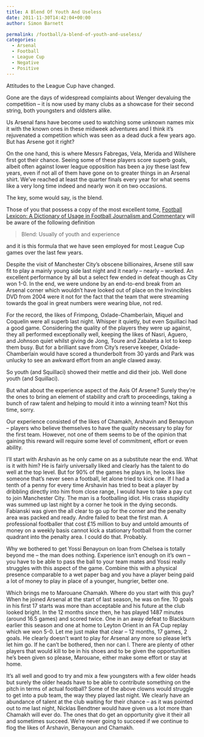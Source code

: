 ```yaml
---
title: A Blend Of Youth And Useless
date: 2011-11-30T14:42:04+00:00
author: Simon Barnett

permalink: /football/a-blend-of-youth-and-useless/
categories:
  - Arsenal
  - Football
  - League Cup
  - Negative
  - Positive
---
```

Attitudes to the League Cup have changed.

Gone are the days of widespread complaints about Wenger devaluing the competition &#8211; it is now used by many clubs as a showcase for their second string, both youngsters and oldsters alike.

Us Arsenal fans have become used to watching some unknown names mix it with the known ones in these midweek adventures and I think it&#8217;s rejuvenated a competition which was seen as a dead duck a few years ago. But has Arsene got it right?

On the one hand, this is where Messrs Fabregas, Vela, Merida and Wilshere first got their chance. Seeing some of these players score superb goals, albeit often against lower league opposition has been a joy these last few years, even if not all of them have gone on to greater things in an Arsenal shirt. We&#8217;ve reached at least the quarter finals every year for what seems like a very long time indeed and nearly won it on two occasions.

The key, some would say, is the blend.

Those of you that possess a copy of the most excellent tome, [Football Lexicon: A Dictionary of Usage in Football Journalism and Commentary](http://www.amazon.co.uk/Football-Lexicon-Dictionary-Journalism-Commentary/dp/0906672791/ref=sr_1_3?ie=UTF8&qid=1322658191&sr=8-3) will be aware of the following definition

> Blend: Usually of youth and experience

and it is this formula that we have seen employed for most League Cup games over the last few years.

Despite the visit of Manchester City&#8217;s obscene billionaires, Arsene still saw fit to play a mainly young side last night and it nearly &#8211; nearly &#8211; worked. An excellent performance by all but a select few ended in defeat though as City won 1-0. In the end, we were undone by an end-to-end break from an Arsenal corner which wouldn&#8217;t have looked out of place on the Invincibles DVD from 2004 were it not for the fact that the team that were streaming towards the goal in great numbers were wearing blue, not red.

For the record, the likes of Frimpong, Oxlade-Chamberlain, Miquel and Coquelin were all superb last night. Whisper it quietly, but even Squillaci had a good game. Considering the quality of the players they were up against, they all performed exceptionally well, keeping the likes of Nasri, Aguero, and Johnson quiet whilst giving de Jong, Toure and Zabaleta a lot to keep them busy. But for a brilliant save from City&#8217;s reserve keeper, Oxlade-Chamberlain would have scored a thunderbolt from 30 yards and Park was unlucky to see an awkward effort from an angle clawed away.

So youth (and Squillaci) showed their mettle and did their job. Well done youth (and Squillaci).

But what about the experience aspect of the Axis Of Arsene? Surely they&#8217;re the ones to bring an element of stability and craft to proceedings, taking a bunch of raw talent and helping to mould it into a winning team? Not this time, sorry.

Our experience consisted of the likes of Chamakh, Arshavin and Benayoun &#8211; players who believe themselves to have the quality necessary to play for the first team. However, not one of them seems to be of the opinion that gaining this reward will require some level of commitment, effort or even ability.

I&#8217;ll start with Arshavin as he only came on as a substitute near the end. What is it with him? He is fairly universally liked and clearly has the talent to do well at the top level. But for 90% of the games he plays in, he looks like someone that&#8217;s never seen a football, let alone tried to kick one. If I had a tenth of a penny for every time Arshavin has tried to beat a player by dribbling directly into him from close range, I would have to take a pay cut to join Manchester City. The man is a footballing idiot. His crass stupidity was summed up last night by a corner he took in the dying seconds. Fabianski was given the all clear to go up for the corner and the penalty area was packed and ready. Andre failed to beat the first man. A professional footballer that cost £15 million to buy and untold amounts of money on a weekly basis cannot kick a stationary football from the corner quadrant into the penalty area. I could do that. Probably.

Why we bothered to get Yossi Benayoun on loan from Chelsea is totally beyond me &#8211; the man does nothing. Experience isn&#8217;t enough on it&#8217;s own &#8211; you have to be able to pass the ball to your team mates and Yossi really struggles with this aspect of the game. Combine this with a physical presence comparable to a wet paper bag and you have a player being paid a lot of money to play in place of a younger, hungrier, better one.

Which brings me to Marouane Chamakh. Where do you start with this guy? When he joined Arsenal at the start of last season, he was on fire. 10 goals in his first 17 starts was more than acceptable and his future at the club looked bright. In the 12 months since then, he has played 1487 minutes (around 16.5 games) and scored twice. One in an away defeat to Blackburn earlier this season and one at home to Leyton Orient in an FA Cup replay which we won 5-0. Let me just make that clear &#8211; 12 months, 17 games, 2 goals. He clearly doesn&#8217;t want to play for Arsenal any more so please let&#8217;s let him go. If he can&#8217;t be bothered, then nor can I. There are plenty of other players that would kill to be in his shoes and to be given the opportunities he&#8217;s been given so please, Marouane, either make some effort or stay at home.

It&#8217;s all well and good to try and mix a few youngsters with a few older heads but surely the older heads have to be able to contribute something on the pitch in terms of actual football? Some of the above clowns would struggle to get into a pub team, the way they played last night. We clearly have an abundance of talent at the club waiting for their chance &#8211; as it was pointed out to me last night, Nicklas Bendtner would have given us a lot more than Chamakh will ever do. The ones that do get an opportunity give it their all and sometimes succeed. We&#8217;re never going to succeed if we continue to flog the likes of Arshavin, Benayoun and Chamakh.
